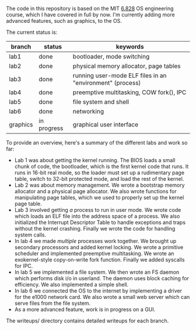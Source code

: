 

The code in this repository is based on the MIT
[6.828](https://pdos.csail.mit.edu/6.828/2016/) OS engineering course, which I
have covered in full by now. I'm currently adding more advanced features, such
as graphics, to the OS.

The current status is:

| branch   | status      | keywords                                                   |
|----------|-------------|------------------------------------------------------------|
| lab1     | done        | bootloader, mode switching                                 |
| lab2     | done        | physical memory allocator, page tables                     |
| lab3     | done        | running user-mode ELF files in an "environment" (process)  |
| lab4     | done        | preemptive multitasking, COW fork(), IPC                   |
| lab5     | done        | file system and shell                                      |
| lab6     | done        | networking                                                 |
| graphics | in progress | graphical user interface                                   |


To provide an overview, here's a summary of the different labs and work so far:

- Lab 1 was about getting the kernel running. The BIOS loads a small chunk of
  code, the bootloader, which is the first kernel code that runs. It runs in
  16-bit real mode, so the loader must set up a rudimentary page table, switch
  to 32-bit protected mode, and load the rest of the kernel.
- Lab 2 was about memory management. We wrote a bootstrap memory allocator and
  a physical page allocator. We also wrote functions for manipulating page
  tables, which we used to properly set up the kernel page table.
- Lab 3 involved getting *a* process to run in user mode. We wrote code which
  loads an ELF file into the address space of a process. We also initialized
  the Interrupt Descriptor Table to handle exceptions and traps without the
  kernel crashing. Finally we wrote the code for handling system calls.
- In lab 4 we made *multiple* processes work together. We brought up secondary
  processors and added kernel locking. We wrote a primitive scheduler and
  implemented preemptive multitasking. We wrote an exokernel-style
  copy-on-write fork function. Finally we added syscalls for IPC.
- In lab 5 we implemented a file system. We then wrote an FS daemon which
  performs disk i/o in userland. The daemon uses block caching for efficiency.
  We also implemented a simple shell.
- In lab 6 we connected the OS to the internet by implementing a driver for
  the e1000 network card. We also wrote a small web server which can serve
  files from the file system.
- As a more advanced feature, work is in progress on a GUI.

The writeups/ directory contains detailed writeups for each branch.  
